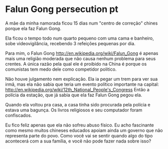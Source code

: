 # Falun Gong persecution pt

A mãe da minha namorada ficou 15 dias num "centro de correção" chines porque ela faz Falun Gong.

Ela ficou o tempo todo num quarto pequeno com uma cama e banheiro, sobe videovigilância, recebendo 3 refeições pequenas por dia.

Para mim, o Falun Gong http://en.wikipedia.org/wiki/Falun_Gong é apenas mais  uma religião moderada que não causa nenhum problema para seus crentes. A única razão pela qual ele é proibido na China é porque os comunistas tem medo dele como competidor politico. 

Não houve julgamento nem explicação. Ela ia pegar um trem para ver sua irmã, mas ela não sabia que teria um evento político importante na capital: http://en.wikipedia.org/wiki/12th_National_People's_Congress Então a polícia da estação, que já sabia que ela faz Falun Gong pegou ela.

Quando ela voltou pra casa, a casa tinha sido procurada pela polícia e estava uma bagunça. Os livros religiosos e seu computador foram confiscados.

Eu fico feliz apenas que ela não sofreu abuso físico. Eu acho fascinante como mesmo muitos chineses educados apoiam ainda um governo que não representa parte do povo. Como você vai se sentir quando algo do tipo acontecerá com a sua família, e você não pode fazer nada sobre isso?
